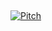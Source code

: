 ## 



[![Pitch](https://img.youtube.com/vi/9sShOuqNgAc/hqdefault.jpg)](https://youtu.be/9sShOuqNgAc)

